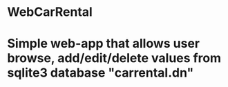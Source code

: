 <h1>WebCarRental<h1>

<p>Simple web-app that allows user browse, add/edit/delete values from sqlite3 database "carrental.dn"<p>
